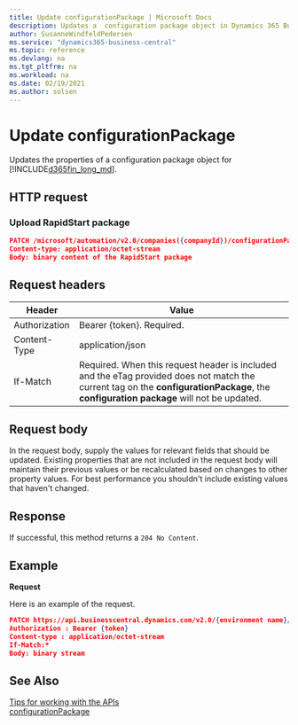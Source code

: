 ```yaml
---
title: Update configurationPackage | Microsoft Docs
description: Updates a  configuration package object in Dynamics 365 Business Central.
author: SusanneWindfeldPedersen
ms.service: "dynamics365-business-central"
ms.topic: reference
ms.devlang: na
ms.tgt_pltfrm: na
ms.workload: na
ms.date: 02/19/2021
ms.author: solsen
---
```


<!-- NOTE: This article is an auto-generated stub from the metadata file. -->
<!-- The sections marked with an EDIT_IS_REQUIRED require manual editing. -->
# Update configurationPackage

Updates the properties of a configuration package object for [!INCLUDE[d365fin_long_md](../../includes/d365fin_long_md.md)].

## HTTP request

### Upload RapidStart package

```json
PATCH /microsoft/automation/v2.0/companies({companyId})/configurationPackages({packageId})/file('{packageCode}')/content
Content-type: application/octet-stream
Body: binary content of the RapidStart package
```

## Request headers

|Header|Value|
|------|-----|
|Authorization  |Bearer {token}. Required. |
|Content-Type  |application/json|
|If-Match      |Required. When this request header is included and the eTag provided does not match the current tag on the **configurationPackage**, the **configuration package** will not be updated. |

## Request body

In the request body, supply the values for relevant fields that should be updated. Existing properties that are not included in the request body will maintain their previous values or be recalculated based on changes to other property values. For best performance you shouldn't include existing values that haven't changed.

## Response

If successful, this method returns a ```204 No Content```.

## Example

**Request**

Here is an example of the request.
```json
PATCH https://api.businesscentral.dynamics.com/v2.0/{environment name}/api/microsoft/automation/v2.0/companies({companyId})/configurationPackages({packageId})/file('{packageCode}')/content
Authorization : Bearer {token}
Content-type : application/octet-stream
If-Match:*
Body: binary stream
```
<!--
**Response**
Here is an example of the response.

<!-- START>EDIT_IS_REQUIRED. Fill in values for properties
```json
HTTP/1.1 200 OK
Content-type: application/json
{
    "id" : ,
    "code" : ,
    "packageName" : ,
    "languageId" : ,
    "productVersion" : ,
    "processingOrder" : ,
    "excludeConfigurationTables" : ,
    "numberOfTables" : ,
    "numberOfRecords" : ,
    "numberOfErrors" : ,
    "importStatus" : ,
    "importError" : ,
    "applyStatus" : ,
    "applyError" :
}
```
<!-- END>EDIT_IS_REQUIRED-->
## See Also

[Tips for working with the APIs](/dynamics365/business-central/dev-itpro/developer/devenv-connect-apps-tips)  
[configurationPackage](../resources/dynamics_configurationPackage.md)

